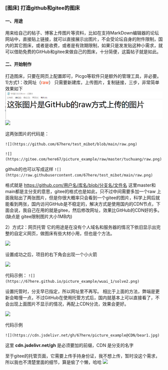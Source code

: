 ### [图床] 打造github和gitee的图床

#### 一、用途
用来给自己的帖子、博客上传图片等资料，比如在支持MarkDown编辑器的论坛网站中，直接贴上链接，就可以直接展示出图片，不会受论坛自身的附件限制，国内的其它图床，或者是收费，或者是有效期限制，如果只是发发贴这种小需求，就可以借助免费的GitHub和gitee来做自己的图床，十分简便，这篇帖子就是如此。

#### 二、开始制作
打造图床，只要在网页上配置即可，Picgo等软件只是额外的管理工具，非必要。
1)方式1：改网址（<font color=F44336#>raw</font>）
只需要新建库，上传图片，复制链接，三步，非常简单
效果如下
![](https://github.com/67here/test_mibot/blob/main/raw.png)
![](https://gitee.com/here67/picture_example/raw/master/tuchuang/raw.png)

这两张图片的代码是：

`![](https://github.com/67here/test_mibot/blob/main/raw.png)`

`![](https://gitee.com/here67/picture_example/raw/master/tuchuang/raw.png)`

github的也可以写成这样
`![](https://raw.githubusercontent.com/67here/test_mibot/main/raw.png)`

格式就是 https://github.com/用户名/库名/blob/分支名/文件名
这里master和main都是主分支的意思，gitee的格式也是如此，只不过中间需要多加一个raw
上面我贴出了两张图片，但是你很大概率只会看到一个gitee的图片，科学上网后就能看到两张，国内访问GitHub是不稳定的，解决方式是使用国内的CDN节点，下面会说，我自己在用的就是gitee，然后修改网址，效果比GitHub的CDN好的多。(缺点是 gitee限制图片大小1MB内)

2）方式2：网页托管
它的用途是在没有个人域名和服务器的情况下依旧显示出完整的自定义网页，做图床有些大材小用，但也是个方法。

![](https://gitee.com/here67/picture_example/raw/master/tuchuang/01.jpg)

设置成功之后，项目的右下角会出现一个小火箭

![](https://gitee.com/here67/picture_example/raw/master/tuchuang/02.jpg)

代码示例：
`![](https://67here.github.io/picture_example/wuai_1/solve2.png)`

设置托管时，分支早已指定，所以网址里不再写。
相比于上面的方法，弊端是更新会略慢一点，不过GitHub在使用托管方式后，国内就基本上可以直接看了，不会出现上面图片不显示的情况，再配上CDN分流，效果会更好。

![](https://gitee.com/here67/picture_example/raw/master/tuchuang/03.jpg)

代码示例

`![](https://cdn.jsdelivr.net/gh/67here/picture_example@CDN/bear1.jpg)`

这里 **cdn.jsdelivr.net/gh** 是必须要加的前缀，CDN 是分支的名字

至于gitee的托管页面，它需要上传手持身份证，我不想上传，暂时没这个需求，所以我也不清楚里面的细节，算是偷了个懒，哈哈
![](https://gitee.com/here67/picture_example/raw/master/tuchuang/04.png)

